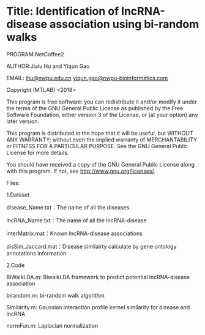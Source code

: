 Title: Identification of lncRNA-disease association using bi-random walks
====================
PROGRAM:NetCoffee2

AUTHOR:Jialu Hu and Yiqun Gao

EMAIL: jhu@nwpu.edu.cn    yiqun.gao@nwpu-bioinformatics.com

Copyright (MTLAB) <2018> 

This program is free software: you can redistribute it and/or modify it under the terms of the GNU General Public License as published by the Free Software Foundation, either version 3 of the License, or (at your option) any later version.

This program is distributed in the hope that it will be useful, but WITHOUT ANY WARRANTY; without even the implied warranty of MERCHANTABILITY or FITNESS FOR A PARTICULAR PURPOSE. See the GNU General Public License for more details.

You should have received a copy of the GNU General Public License along with this program. If not, see http://www.gnu.org/licenses/.

Files:

1.Dataset

disease_Name.txt：The name of all the diseases

lncRNA_Name.txt：The name of all the lncRNA-disease

interMatrix.mat：Known lncRNA-disease associations

disSim_Jaccard.mat：Disease similairty calculate by gene ontology annotations information

2.Code

BiWalkLDA.m: BiwalkLDA framework to predict potential  lncRNA-disease association

birandom.m: bi-random walk algorithm

Similarity.m: Gaussian interaction profile kernel similarity for disease and lncRNA

normFun.m: Laplacian normalization
